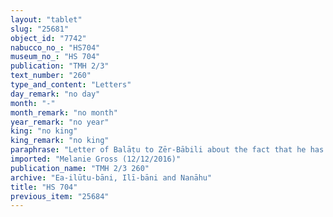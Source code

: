 ```yaml
---
layout: "tablet"
slug: "25681"
object_id: "7742"
nabucco_no_: "HS704"
museum_no_: "HS 704"
publication: "TMH 2/3"
text_number: "260"
type_and_content: "Letters"
day_remark: "no day"
month: "-"
month_remark: "no month"
year_remark: "no year"
king: "no king"
king_remark: "no king"
paraphrase: "Letter of Balāṭu to Zēr-Bābili about the fact that he has nothing and that Zēr-Bābili shall pay 1 1/4 shekels of silver of the last and the present year to <sup>f</sup>Ubartu who shall bring it (to Balāṭu). The whereabout of <sup>f</sup>Ubartu is known by Mār-bīti-&scaron;umu-uṣur.<br /> &nbsp;"
imported: "Melanie Gross (12/12/2016)"
publication_name: "TMH 2/3 260"
archive: "Ea-ilūtu-bāni, Ilī-bāni and Nanāhu"
title: "HS 704"
previous_item: "25684"
---
```


